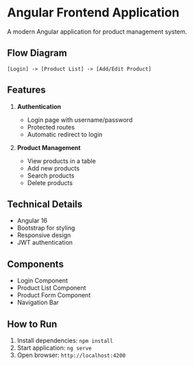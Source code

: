 # Angular Frontend Application

A modern Angular application for product management system.

## Flow Diagram
```
[Login] -> [Product List] -> [Add/Edit Product]
```

## Features

1. **Authentication**
   - Login page with username/password
   - Protected routes
   - Automatic redirect to login

2. **Product Management**
   - View products in a table
   - Add new products
   - Search products
   - Delete products

## Technical Details
- Angular 16
- Bootstrap for styling
- Responsive design
- JWT authentication

## Components
- Login Component
- Product List Component
- Product Form Component
- Navigation Bar

## How to Run
1. Install dependencies: `npm install`
2. Start application: `ng serve`
3. Open browser: `http://localhost:4200`
